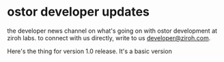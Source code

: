 # ostor developer updates
the developer news channel on what's going on with ostor development at ziroh labs. 
to connect with us directly, write to us developer@ziroh.com. 

Here's the thing for version 1.0 release. It's a basic version
